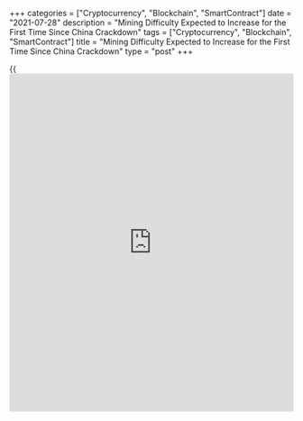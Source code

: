 +++
categories = ["Cryptocurrency", "Blockchain", "SmartContract"]
date = "2021-07-28"
description = "Mining Difficulty Expected to Increase for the First Time Since China Crackdown"
tags = ["Cryptocurrency", "Blockchain", "SmartContract"]
title = "Mining Difficulty Expected to Increase for the First Time Since China Crackdown"
type = "post"
+++

{{<iframe id="large-banner" src="https://www.bounty.group/#slide=20.0" width="100%" height="600" scrolling="no" style="border: 0px solid rgb(216, 221, 230); border-radius: 3px;">}}

![Mining Difficulty Expected to Increase for the First Time Since China
Crackdown][1]

Bitcoin’s mining difficulty may be set to increase for the first time
since China’s crackdown on crypto mining in May. A rapid expansion of
mining facilities in North America and the return of Chinese miners
through overseas hosting sites are two major factors that will drive up
mining difficulty, according to industry pros.

Mining difficulty is a metric to describe how hard it is to mine a block
and get rewards in [bitcoin](https://www.letsplayfx.com/blog/forex-for-bitcoin/). An increase in mining difficulty requires a
miner to use more computing power to earn [bitcoin](https://www.letsplayfx.com/blog/forex-for-bitcoin/), which reduces the
miner’s profit margin. The more mining machines are online, the higher
the mining difficulty and the more secure the Bitcoin network.

Mining difficulty has seen a continuous decrease since the Chinese
central government called for local authorities to shut off [bitcoin](https://www.letsplayfx.com/blog/forex-for-bitcoin/)
mining operations across the country on May 21. The latest bi-weekly
difficulty level posted on July 17 is the fourth downward adjustment
since the crackdown.

Even before China’s crackdown, big North American mining companies such
as Marathon and Riot were already expanding their operations due to
[bitcoin](https://www.letsplayfx.com/blog/forex-for-bitcoin/)’s historic bull run in early 2021, Luxor CEO Nick Hansen said.
Most of the growth that will drive up mining difficulty in the coming
months would still be from the North American miners who planned
expansion ahead of Beijing’s crackdown last year or in early 2021,
Daniel Frumkin, researcher at Prague-based mining company Slush Pool,
said.

_Источник:[FXPro][2]_

   1. /files/downloads/f/f/8/ff8eba5d8718334c53654a5c7834cd99_9c3d6806d0c057180a24b285e879799e.jpg
   2. /geturl/index/f1336c10ffa6d4e9566fc1dbbf837c250bd0a847/